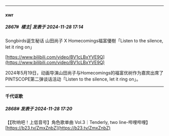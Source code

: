 ﻿
*****

####  xwr  
##### 2867#         楼主| 发表于 2024-11-28 17:14

Songbirds诞生秘话 山田尚子 X Homecomings福富優樹「Listen to the silence, let it ring on」

[https://www.bilibili.com/video/BV1cLBxYVE9Q](https://www.bilibili.com/video/BV1cLBxYVE9Q)

2024年5月19日，动画导演山田尚子与Homecomings的福富优树作为嘉宾出席了PINTSCOPE第二弹谈话活动「Listen to the silence, let it ring on」。


*****

####  千代讴歌  
##### 2868#       发表于 2024-11-28 17:20

【【吹响吧！上低音号】角色歌单曲 Vol.3｜Tenderly, two line-哔哩哔哩】 [https://b23.tv/ZmxZnbZ](https://b23.tv/ZmxZnbZ)

